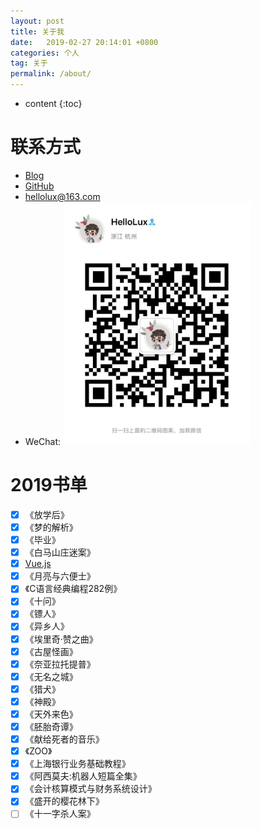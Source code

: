 ```yaml
---
layout: post
title: 关于我
date:   2019-02-27 20:14:01 +0800
categories: 个人
tag: 关于
permalink: /about/
---
```


* content
{:toc}

# 联系方式

- [Blog](https://hellolux.github.io)
- [GitHub](https://github.com/hellolux)
- <hellolux@163.com>
- WeChat: <img src="/styles/images/wechat.JPG" width = "300" height = "389" />

# 2019书单

- [x] 《放学后》
- [x] 《梦的解析》
- [x] 《毕业》
- [x] 《白马山庄迷案》
- [x] [Vue.js](https://cn.vuejs.org/v2/guide/)
- [x] 《月亮与六便士》
- [x] 《C语言经典编程282例》
- [x] 《十问》
- [x] 《镖人》
- [x] 《异乡人》
- [x] 《埃里奇·赞之曲》
- [x] 《古屋怪画》
- [x] 《奈亚拉托提普》
- [x] 《无名之城》
- [x] 《猎犬》
- [x] 《神殿》
- [x] 《天外来色》
- [x] 《胚胎奇谭》
- [x] 《献给死者的音乐》
- [x] 《ZOO》
- [x] 《上海银行业务基础教程》
- [x] 《阿西莫夫:机器人短篇全集》
- [x] 《会计核算模式与财务系统设计》
- [x] 《盛开的樱花林下》
- [ ] 《十一字杀人案》
